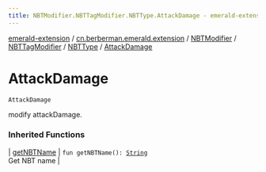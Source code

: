 ```yaml
---
title: NBTModifier.NBTTagModifier.NBTType.AttackDamage - emerald-extension
---
```


[emerald-extension](../../../../index.html) / [cn.berberman.emerald.extension](../../../index.html) / [NBTModifier](../../index.html) / [NBTTagModifier](../index.html) / [NBTType](index.html) / [AttackDamage](.)

# AttackDamage

`AttackDamage`

modify attackDamage.

### Inherited Functions

| [getNBTName](get-n-b-t-name.html) | `fun getNBTName(): `[`String`](https://kotlinlang.org/api/latest/jvm/stdlib/kotlin/-string/index.html)<br>Get NBT name |

